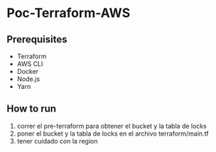 # Poc-Terraform-AWS

## Prerequisites

- Terraform
- AWS CLI
- Docker
- Node.js
- Yarn

## How to run

1. correr el pre-terraform para obtener el bucket y la tabla de locks
2. poner el bucket y la tabla de locks en el archivo terraform/main.tf
3. tener cuidado con la region
